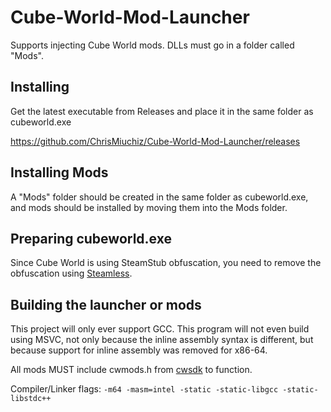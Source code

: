 # Cube-World-Mod-Launcher

Supports injecting Cube World mods. DLLs must go in a folder called "Mods".

## Installing
Get the latest executable from Releases and place it in the same folder as cubeworld.exe

https://github.com/ChrisMiuchiz/Cube-World-Mod-Launcher/releases

## Installing Mods
A "Mods" folder should be created in the same folder as cubeworld.exe, and mods should be installed by moving them into the Mods folder.


## Preparing cubeworld.exe
Since Cube World is using SteamStub obfuscation, you need to remove the obfuscation using [Steamless](https://github.com/atom0s/Steamless).


## Building the launcher or mods
This project will only ever support GCC. This program will not even build using MSVC, not only because the inline assembly syntax is different, but because support for inline assembly was removed for x86-64.

All mods MUST include cwmods.h from [cwsdk](https://github.com/ChrisMiuchiz/CWSDK) to function.

Compiler/Linker flags: `-m64 -masm=intel -static -static-libgcc -static-libstdc++`
